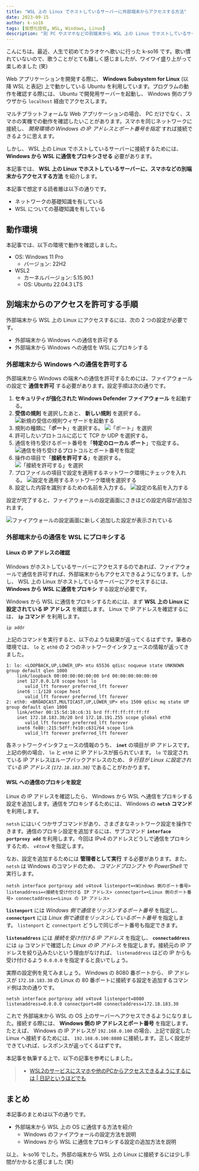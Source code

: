 ```yaml
---
title: "WSL 上の Linux でホストしているサーバーに外部端末からアクセスする方法"
date: 2023-09-15
author: k-so16
tags: [仮想化技術, WSL, Windows, Linux]
description: "別 PC やスマホなどの別端末から WSL 上の Linux でホストしているサーバーにアクセスする方法を紹介します。"
---
```


こんにちは。最近、人生で初めてカラオケへ歌いに行った k-so16 です。歌い慣れていないので、歌うことがとても難しく感じましたが、ワイワイ盛り上がって楽しめました (笑)

Web アプリケーションを開発する際に、 **Windows Subsystem for Linux** (以降 WSL と表記) 上で動かしている Ubuntu を利用しています。プログラムの動作を確認する際には、 Ubuntu で開発用サーバーを起動し、 Windows 側のブラウザから `localhost` 経由でアクセスします。

マルチプラットフォームな Web アプリケーションの場合、 PC だけでなく、スマホの実機での動作を確認したいことがあります。スマホを同じネットワークに接続し、 *開発環境の Windows の IP アドレスとポート番号を指定* すれば接続できるように思えます。

しかし、 WSL 上の Linux でホストしているサーバーに接続するためには、 **Windows から WSL に通信をプロキシさせる** 必要があります。

本記事では、 **WSL 上の Linux でホストしているサーバーに、スマホなどの別端末からアクセスする方法** を紹介します。

本記事で想定する読者層は以下の通りです。

- ネットワークの基礎知識を有している
- WSL についての基礎知識を有している

## 動作環境

本記事では、以下の環境で動作を確認しました。

- OS: Windows 11 Pro
    - バージョン: 22H2
- WSL2
    - カーネルバージョン: 5.15.90.1
    - OS: Ubuntu 22.04.3 LTS

## 別端末からのアクセスを許可する手順

外部端末から WSL 上の Linux にアクセスするには、次の 2 つの設定が必要です。

- 外部端末から Windows への通信を許可する
- 外部端末から Windows への通信を WSL にプロキシする

### 外部端末から Windows への通信を許可する

外部端末から Windows の端末への通信を許可するためには、ファイアウォールの設定で **通信を許可** する必要があります。設定手順は次の通りです。

1. **セキュリティが強化された Windows Defender ファイアウォール** を起動する。
2. **受信の規則** を選択したあと、 **新しい規則** を選択する。
    ![新規の受信の規則ウィザードを起動する](./images/open-new-connection-config-wizard.png)
3. 規則の種類に「**ポート**」を選択する。
    ![「ポート」を選択](./images/select-port-for-rule-kind.png)
4. 許可したいプロトコルに応じて TCP か UDP を選択する。
5. 通信を待ち受けるポート番号を「**特定のローカル ポート**」で指定する。
    ![通信を待ち受けるプロトコルとポート番号を指定](./images/select-protocol-and-ports.png)
6. 操作の項目で「**接続を許可する**」を選択する。
    ![「接続を許可する」を選択](./images/set-to-allow-connection.png)
7. プロファイルの項目で設定を適用するネットワーク環境にチェックを入れる。
    ![設定を適用するネットワーク環境を選択する](./images/select-network-to-apply-the-rule.png)
8. 設定した内容を識別するための名前を入力する。
    ![設定の名前を入力する](./images/input-rule-name.png)

設定が完了すると、ファイアウォールの設定画面にさきほどの設定内容が追加されます。

![ファイアウォールの設定画面に新しく追加した設定が表示されている](./images/confirm-added-setting.png)

### 外部端末からの通信を WSL にプロキシする

#### Linux の IP アドレスの確認

Windows がホストしているサーバーにアクセスするのであれば、ファイアウォールで通信を許可すれば、外部端末からもアクセスできるようになります。しかし、 WSL 上の Linux がホストしているサーバーにアクセスするには、 **Windows から WSL に通信をプロキシ** する設定が必要です。

Windows から WSL に通信をプロキシするためには、まず **WSL 上の Linux に設定されている IP アドレス** を確認します。 Linux で IP アドレスを確認するには、 **`ip` コマンド** を利用します。

```bash:title=Linux&nbsp;の&nbsp;IP&nbsp;アドレスを確認
ip addr
```

上記のコマンドを実行すると、以下のような結果が返ってくるはずです。筆者の環境では、 `lo` と `eth0` の 2 つのネットワークインタフェースの情報が返ってきました。

```{numberLines:1}{9}:title=ip&nbsp;addr&nbsp;コマンドの実行結果例
1: lo: <LOOPBACK,UP,LOWER_UP> mtu 65536 qdisc noqueue state UNKNOWN group default qlen 1000
    link/loopback 00:00:00:00:00:00 brd 00:00:00:00:00:00
    inet 127.0.0.1/8 scope host lo
       valid_lft forever preferred_lft forever
    inet6 ::1/128 scope host
       valid_lft forever preferred_lft forever
2: eth0: <BROADCAST,MULTICAST,UP,LOWER_UP> mtu 1500 qdisc mq state UP group default qlen 1000
    link/ether 00:15:5d:10:c6:31 brd ff:ff:ff:ff:ff:ff
    inet 172.18.183.30/20 brd 172.18.191.255 scope global eth0
       valid_lft forever preferred_lft forever
    inet6 fe80::215:5dff:fe10:c631/64 scope link
       valid_lft forever preferred_lft forever
```

各ネットワークインタフェースの情報のうち、 **`inet`** の項目が IP アドレスです。上記の例の場合、 `lo` と `eth0` に IP アドレスが振られています。 `lo` で設定されている IP アドレスはループバックアドレスのため、 *9 行目が Linux に設定されている IP アドレス (`172.18.183.30`)* であることがわかります。

#### WSL への通信のプロキシを設定

Linux の IP アドレスを確認したら、 Windows から WSL へ通信をプロキシする設定を追加します。通信をプロキシするためには、 Windows の **`netsh` コマンド** を利用します。

`netsh` にはいくつかサブコマンドがあり、さまざまなネットワーク設定を操作できます。通信のプロキシ設定を追加するには、サブコマンド **`interface portproxy add`** を利用します。今回は IPv4 のアドレスどうしで通信をプロキシするため、 *`v4tov4`* を指定します。

なお、設定を追加するためには **管理者として実行** する必要があります。また、 `netsh` は Windows のコマンドのため、 *コマンドプロンプト* や *PowerShell* で実行します。

```powershell:title=Windows&nbsp;から&nbsp;WSL&nbsp;上の&nbsp;Linux&nbsp;に通信をプロキシする設定を追加するコマンド
netsh interface portproxy add v4tov4 listenport=<Windows 側のポート番号> listenaddress=<接続を受け付ける IP アドレス> connectport=<Linux 側のポート番号> connectaddress=<Linux の IP アドレス>
```

**`listenport`** には *Windows 側で通信をリッスンするポート番号* を指定し、 **`connectport`** には *Linux 側で通信をリッスンしているポート番号* を指定します。 `listenport` と `connectport` どうしで同じポート番号も指定できます。

**`listenaddress`** には *接続を受け付ける IP アドレス* を指定し、 **`connectaddress`** には `ip` コマンドで確認した *Linux の IP アドレス* を指定します。接続元の IP アドレスを絞り込みたいという理由がなければ、 `listenaddress` はどの IP からも受け付けるよう `0.0.0.0` を指定すると良いでしょう。

実際の設定例を見てみましょう。 Windows の 8080 番ポートから、 IP アドレスが `172.18.183.30` の Linux の 80 番ポートに接続する設定を追加するコマンド例は次の通りです。

```powershell:title=通信のプロキシする設定を追加するコマンド例
netsh interface portproxy add v4tov4 listenport=8080 listenaddress=0.0.0.0 connectport=80 connectaddress=172.18.183.30
```

これで 外部端末から WSL の OS 上のサーバーへアクセスできるようになりました。接続する際には、 **Windows 側の IP アドレスとポート番号** を指定します。たとえば、 Windows の IP アドレスが `192.168.0.100` の場合、上記で設定した Linux へ接続するためには、 `192.168.0.100:8080` に接続します。正しく設定ができていれば、レスポンスが返ってくるはずです。

本記事を執筆する上で、以下の記事を参考にしました。

> - [WSL2のサービスにスマホや他のPCからアクセスできるようにするには | 日記というほどでも](https://denor.jp/wsl2%E3%81%AE%E3%82%B5%E3%83%BC%E3%83%93%E3%82%B9%E3%81%AB%E3%82%B9%E3%83%9E%E3%83%9B%E3%82%84%E4%BB%96%E3%81%AEpc%E3%81%8B%E3%82%89%E3%82%A2%E3%82%AF%E3%82%BB%E3%82%B9%E3%81%A7%E3%81%8D%E3%82%8B)

## まとめ

本記事のまとめは以下の通りです。

- 外部端末から WSL 上の OS に通信する方法を紹介
    - Windows のファイアウォールの設定方法を説明
    - Windows から WSL に通信をプロキシする設定の追加方法を説明

以上、 k-so16 でした。外部の端末から WSL 上の Linux に接続するには少し手間がかかると感じました (笑)